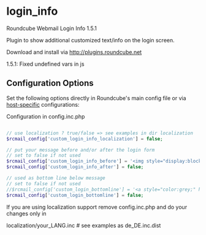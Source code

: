 login_info
==========

Roundcube Webmail Login Info 1.5.1

Plugin to show additional customized text/info on the login screen.

Download and install via http://plugins.roundcube.net

1.5.1: Fixed undefined vars in js

Configuration Options
---------------------

Set the following options directly in Roundcube's main config file or via 
[host-specific](http://trac.roundcube.net/wiki/Howto_Config/Multidomains) configurations:


Configuration in config.inc.php
```php

// use localization ? true/false => see examples in dir localization
$rcmail_config['custom_login_info_localization'] = false;

// put your message before and/or after the login form
// set to false if not used
$rcmail_config['custom_login_info_before'] = '<img style="display:block;margin-left:auto;margin-right:auto;" src="plugins/login_info/media/plugin_login_info.png" />';
$rcmail_config['custom_login_info_after'] = false;

// used as bottom line below message
// set to false if not used
//$rcmail_config['custom_login_bottomline'] = '<a style="color:grey;" href="http://www.your-dmain.world">This service is managed by YOU</a>';
$rcmail_config['custom_login_bottomline'] = false;
```

If you are using localization support remove config.inc.php and do your changes only in

localization/your_LANG.inc    # see examples as de_DE.inc.dist
